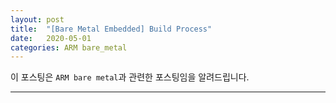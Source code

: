 ```yaml
---
layout: post
title:  "[Bare Metal Embedded] Build Process"
date:   2020-05-01
categories: ARM bare_metal
---
```


이 포스팅은 `ARM bare metal`과 관련한 포스팅임을 알려드립니다.

---
